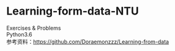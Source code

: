 # Learning-form-data-NTU
Exercises &amp; Problems             
Python3.6         
参考资料：https://github.com/Doraemonzzz/Learning-from-data
